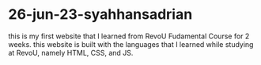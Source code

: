﻿# 26-jun-23-syahhansadrian
this is my first website that I learned from RevoU Fudamental Course for 2 weeks. this website is built with the languages that I learned while studying at RevoU, namely HTML, CSS, and JS.
